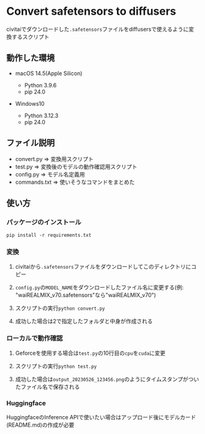 # Convert safetensors to diffusers

civitaiでダウンロードした`.safetensors`ファイルをdiffusersで使えるように変換するスクリプト

## 動作した環境

- macOS 14.5(Apple Silicon)
  - Python 3.9.6
  - pip 24.0

- Windows10
  - Python 3.12.3
  - pip 24.0

## ファイル説明

- convert.py => 変換用スクリプト
- test.py => 変換後のモデルの動作確認用スクリプト
- config.py => モデル名定義用
- commands.txt => 使いそうなコマンドをまとめた

## 使い方

### パッケージのインストール

```
pip install -r requirements.txt
```

### 変換

1. civitaiから`.safetensors`ファイルをダウンロードしてこのディレクトリにコピー

2. `config.py`の`MODEL_NAME`をダウンロードしたファイル名に変更する(例: "waiREALMIX_v70.safetensors"なら"waiREALMIX_v70")

3. スクリプトの実行`python convert.py`

4. 成功した場合は2で指定したフォルダと中身が作成される

### ローカルで動作確認

1. Geforceを使用する場合は`test.py`の10行目の`cpu`を`cuda`に変更

2. スクリプトの実行`python test.py`

3. 成功した場合は`output_20230526_123456.png`のようにタイムスタンプがついたファイル名で保存される

### Huggingface

HuggingfaceのInference APIで使いたい場合はアップロード後にモデルカード(README.md)の作成が必要